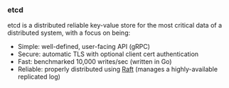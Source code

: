 
### etcd

etcd is a distributed reliable key-value store for the most critical data of a distributed system, with a focus on being:

- Simple: well-defined, user-facing API (gRPC)
- Secure: automatic TLS with optional client cert authentication
- Fast: benchmarked 10,000 writes/sec (written in Go)
- Reliable: properly distributed using [Raft](https://raft.github.io/) (manages a highly-available replicated log)

